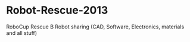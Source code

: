 Robot-Rescue-2013
=================

RoboCup Rescue B Robot sharing (CAD, Software, Electronics, materials and all stuff)
